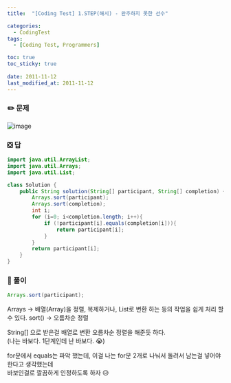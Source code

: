 ```yaml
---
title:  "[Coding Test] 1.STEP(해시) - 완주하지 못한 선수"

categories:
  - CodingTest
tags:
  - [Coding Test, Programmers]

toc: true
toc_sticky: true
 
date: 2011-11-12
last_modified_at: 2011-11-12
---
```


### :pencil2: 문제 

![image](https://user-images.githubusercontent.com/93639793/141441504-85553be3-7219-4477-90a1-e436e78557c0.png)    

  
    


### :negative_squared_cross_mark: 답

```java
import java.util.ArrayList;
import java.util.Arrays;
import java.util.List;

class Solution {
    public String solution(String[] participant, String[] completion) {
        Arrays.sort(participant);
        Arrays.sort(completion);
        int i;
        for (i=0; i<completion.length; i++){
            if (!participant[i].equals(completion[i])){
                return participant[i];
            }
        }
        return participant[i];
    }
}
```

### :closed_book: 풀이

```java
Arrays.sort(participant);
```  

Arrays -> 배열(Array)을 정렬, 복제하거나, List로 변환 하는 등의 작업을 쉽게 처리 할 수 있다.
sort() -> 오름차순 정렬

String[] 으로 받은걸 배열로 변환 오름차순 정렬을 해준듯 하다.  
(나는 바보다. 1단계인데 난 바보다. :sob:)  

for문에서 equals는 파악 했는데, 이걸 나는 for문 2개로 나눠서 돌려서 남는걸 넣어야한다고 생각했는데  
바보인걸로 깔끔하게 인정하도록 하자 :disappointed_relieved:

